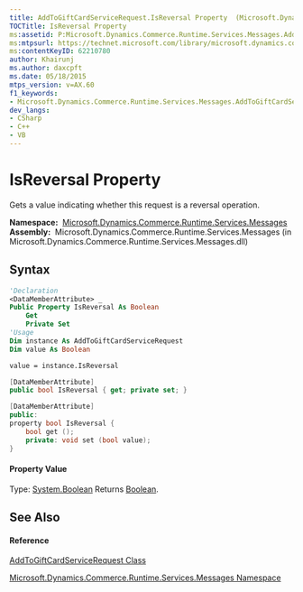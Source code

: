 ```yaml
---
title: AddToGiftCardServiceRequest.IsReversal Property  (Microsoft.Dynamics.Commerce.Runtime.Services.Messages)
TOCTitle: IsReversal Property
ms:assetid: P:Microsoft.Dynamics.Commerce.Runtime.Services.Messages.AddToGiftCardServiceRequest.IsReversal
ms:mtpsurl: https://technet.microsoft.com/library/microsoft.dynamics.commerce.runtime.services.messages.addtogiftcardservicerequest.isreversal(v=AX.60)
ms:contentKeyID: 62210780
author: Khairunj
ms.author: daxcpft
ms.date: 05/18/2015
mtps_version: v=AX.60
f1_keywords:
- Microsoft.Dynamics.Commerce.Runtime.Services.Messages.AddToGiftCardServiceRequest.IsReversal
dev_langs:
- CSharp
- C++
- VB
---
```


# IsReversal Property

Gets a value indicating whether this request is a reversal operation.

**Namespace:**  [Microsoft.Dynamics.Commerce.Runtime.Services.Messages](microsoft-dynamics-commerce-runtime-services-messages-namespace.md)  
**Assembly:**  Microsoft.Dynamics.Commerce.Runtime.Services.Messages (in Microsoft.Dynamics.Commerce.Runtime.Services.Messages.dll)

## Syntax

``` vb
'Declaration
<DataMemberAttribute> _
Public Property IsReversal As Boolean
    Get
    Private Set
'Usage
Dim instance As AddToGiftCardServiceRequest
Dim value As Boolean

value = instance.IsReversal
```

``` csharp
[DataMemberAttribute]
public bool IsReversal { get; private set; }
```

``` c++
[DataMemberAttribute]
public:
property bool IsReversal {
    bool get ();
    private: void set (bool value);
}
```

#### Property Value

Type: [System.Boolean](https://technet.microsoft.com/library/a28wyd50\(v=ax.60\))  
Returns [Boolean](https://technet.microsoft.com/library/a28wyd50\(v=ax.60\)).  

## See Also

#### Reference

[AddToGiftCardServiceRequest Class](addtogiftcardservicerequest-class-microsoft-dynamics-commerce-runtime-services-messages.md)

[Microsoft.Dynamics.Commerce.Runtime.Services.Messages Namespace](microsoft-dynamics-commerce-runtime-services-messages-namespace.md)

